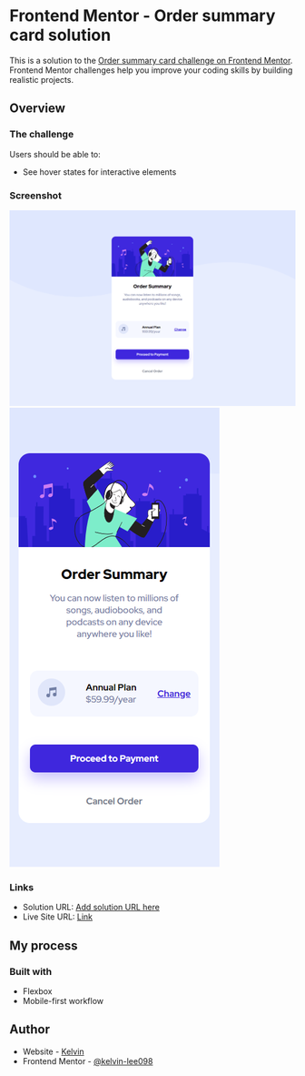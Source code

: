 # Frontend Mentor - Order summary card solution

This is a solution to the [Order summary card challenge on Frontend Mentor](https://www.frontendmentor.io/challenges/order-summary-component-QlPmajDUj). Frontend Mentor challenges help you improve your coding skills by building realistic projects. 

## Overview

### The challenge

Users should be able to:

- See hover states for interactive elements

### Screenshot

![Desktop-view](./screenshots/desktop.png)
![Mogile-view](./screenshots/mobile.png)
### Links

- Solution URL: [Add solution URL here](https://github.com/frontendmentor-kelvin/order-summary-component-main)
- Live Site URL: [Link](https://frontendmentor-kelvin.github.io/order-summary-component-main/)

## My process

### Built with

- Flexbox
- Mobile-first workflow

## Author

- Website - [Kelvin](https://github.com/kelvin-lee098)
- Frontend Mentor - [@kelvin-lee098](https://www.frontendmentor.io/profile/kelvin-lee098)

